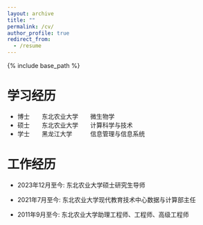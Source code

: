 ```yaml
---
layout: archive
title: ""
permalink: /cv/
author_profile: true
redirect_from:
  - /resume
---
```


{% include base_path %}

学习经历
======
* 博士&emsp;&emsp;东北农业大学&emsp;&emsp;微生物学
* 硕士&emsp;&emsp;东北农业大学&emsp;&emsp;计算科学与技术
* 学士&emsp;&emsp;黑龙江大学&emsp;&emsp;&emsp;信息管理与信息系统

工作经历
======
* 2023年12月至今: 东北农业大学硕士研究生导师

* 2021年7月至今: 东北农业大学现代教育技术中心数据与计算部主任

* 2011年9月至今: 东北农业大学助理工程师、工程师、高级工程师



